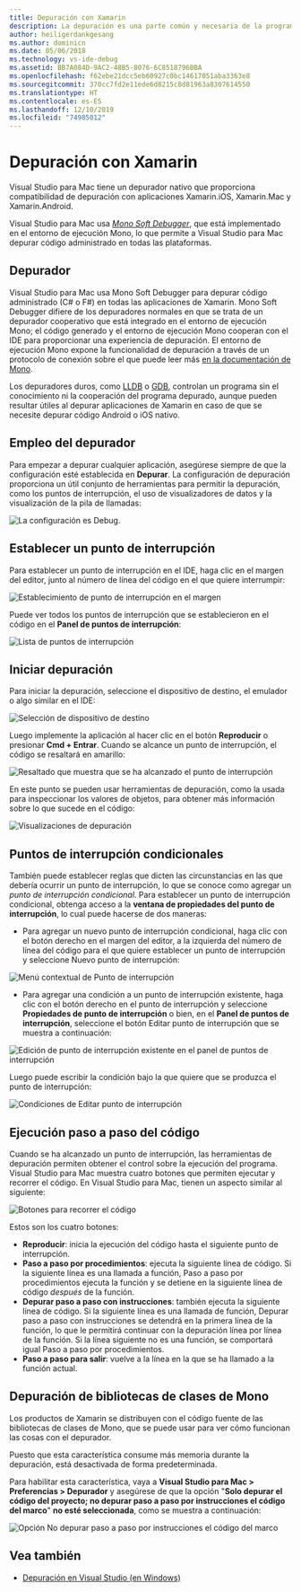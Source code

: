 ```yaml
---
title: Depuración con Xamarin
description: La depuración es una parte común y necesaria de la programación. Como IDE consolidado, Visual Studio para Mac contiene un completo conjunto de características para facilitar la depuración. En este artículo se explica cómo usar todo el potencial de depuración de Visual Studio para Mac, desde la depuración segura a la visualización de datos.
author: heiligerdankgesang
ms.author: dominicn
ms.date: 05/06/2018
ms.technology: vs-ide-debug
ms.assetid: BB7A084D-9AC2-48B5-8076-6C8518796BBA
ms.openlocfilehash: f62ebe21dcc5eb60927c0bc14617051aba3363e8
ms.sourcegitcommit: 370cc7fd2e11ede6d8215c8d81963a8307614550
ms.translationtype: HT
ms.contentlocale: es-ES
ms.lasthandoff: 12/10/2019
ms.locfileid: "74985012"
---
```

# <a name="debugging-with-xamarin"></a>Depuración con Xamarin

Visual Studio para Mac tiene un depurador nativo que proporciona compatibilidad de depuración con aplicaciones Xamarin.iOS, Xamarin.Mac y Xamarin.Android.

Visual Studio para Mac usa [*Mono Soft Debugger*](https://www.mono-project.com/docs/advanced/runtime/docs/soft-debugger/), que está implementado en el entorno de ejecución Mono, lo que permite a Visual Studio para Mac depurar código administrado en todas las plataformas.

## <a name="the-debugger"></a>Depurador

Visual Studio para Mac usa Mono Soft Debugger para depurar código administrado (C# o F#) en todas las aplicaciones de Xamarin. Mono Soft Debugger difiere de los depuradores normales en que se trata de un depurador cooperativo que está integrado en el entorno de ejecución Mono; el código generado y el entorno de ejecución Mono cooperan con el IDE para proporcionar una experiencia de depuración. El entorno de ejecución Mono expone la funcionalidad de depuración a través de un protocolo de conexión sobre el que puede leer más [en la documentación de Mono](https://www.mono-project.com/docs/advanced/runtime/docs/soft-debugger-wire-format/).

Los depuradores duros, como [LLDB](https://lldb.llvm.org/index.html) o [GDB](https://www.gnu.org/software/gdb/), controlan un programa sin el conocimiento ni la cooperación del programa depurado, aunque pueden resultar útiles al depurar aplicaciones de Xamarin en caso de que se necesite depurar código Android o iOS nativo.

## <a name="using-the-debugger"></a>Empleo del depurador

Para empezar a depurar cualquier aplicación, asegúrese siempre de que la configuración esté establecida en **Depurar**. La configuración de depuración proporciona un útil conjunto de herramientas para permitir la depuración, como los puntos de interrupción, el uso de visualizadores de datos y la visualización de la pila de llamadas:

![La configuración es Debug.](media/debugging-image_0.png)

## <a name="setting-a-breakpoint"></a>Establecer un punto de interrupción

Para establecer un punto de interrupción en el IDE, haga clic en el margen del editor, junto al número de línea del código en el que quiere interrumpir:

![Establecimiento de punto de interrupción en el margen](media/debugging-image0.png)

Puede ver todos los puntos de interrupción que se establecieron en el código en el  **Panel de puntos de interrupción**:

![Lista de puntos de interrupción](media/debugging-image0a.png)

## <a name="start-debugging"></a>Iniciar depuración

Para iniciar la depuración, seleccione el dispositivo de destino, el emulador o algo similar en el IDE:

![Selección de dispositivo de destino](media/debugging-image1.png)

Luego implemente la aplicación al hacer clic en el botón **Reproducir** o presionar **Cmd + Entrar**. Cuando se alcance un punto de interrupción, el código se resaltará en amarillo:

![Resaltado que muestra que se ha alcanzado el punto de interrupción](media/debugging-image2.png)

En este punto se pueden usar herramientas de depuración, como la usada para inspeccionar los valores de objetos, para obtener más información sobre lo que sucede en el código:

![Visualizaciones de depuración](media/debugging-image3.png)

## <a name="conditional-breakpoints"></a>Puntos de interrupción condicionales

También puede establecer reglas que dicten las circunstancias en las que debería ocurrir un punto de interrupción, lo que se conoce como agregar un *punto de interrupción condicional*. Para establecer un punto de interrupción condicional, obtenga acceso a la **ventana de propiedades del punto de interrupción**, lo cual puede hacerse de dos maneras:

* Para agregar un nuevo punto de interrupción condicional, haga clic con el botón derecho en el margen del editor, a la izquierda del número de línea del código para el que quiere establecer un punto de interrupción y seleccione Nuevo punto de interrupción:

 ![Menú contextual de Punto de interrupción](media/debugging-image4.png)

* Para agregar una condición a un punto de interrupción existente, haga clic con el botón derecho en el punto de interrupción y seleccione **Propiedades de punto de interrupción** o bien, en el **Panel de puntos de interrupción**, seleccione el botón Editar punto de interrupción que se muestra a continuación:

 ![Edición de punto de interrupción existente en el panel de puntos de interrupción](media/debugging-image5.png)

Luego puede escribir la condición bajo la que quiere que se produzca el punto de interrupción:

 ![Condiciones de Editar punto de interrupción](media/debugging-image6.png)

## <a name="stepping-through-code"></a>Ejecución paso a paso del código

Cuando se ha alcanzado un punto de interrupción, las herramientas de depuración permiten obtener el control sobre la ejecución del programa. Visual Studio para Mac muestra cuatro botones que permiten ejecutar y recorrer el código. En Visual Studio para Mac, tienen un aspecto similar al siguiente:

 ![Botones para recorrer el código](media/debugging-image7.png)

Estos son los cuatro botones:

* **Reproducir**: inicia la ejecución del código hasta el siguiente punto de interrupción.
* **Paso a paso por procedimientos**: ejecuta la siguiente línea de código. Si la siguiente línea es una llamada a función, Paso a paso por procedimientos ejecuta la función y se detiene en la siguiente línea de código *después* de la función.
* **Depurar paso a paso con instrucciones**: también ejecuta la siguiente línea de código. Si la siguiente línea es una llamada de función, Depurar paso a paso con instrucciones se detendrá en la primera línea de la función, lo que le permitirá continuar con la depuración línea por línea de la función. Si la línea siguiente no es una función, se comportará igual Paso a paso por procedimientos.
* **Paso a paso para salir**: vuelve a la línea en la que se ha llamado a la función actual.

## <a name="debugging-monos-class-libraries"></a>Depuración de bibliotecas de clases de Mono

Los productos de Xamarin se distribuyen con el código fuente de las bibliotecas de clases de Mono, que se puede usar para ver cómo funcionan las cosas con el depurador.

Puesto que esta característica consume más memoria durante la depuración, está desactivada de forma predeterminada.

Para habilitar esta característica, vaya a **Visual Studio para Mac > Preferencias > Depurador** y asegúrese de que la opción "**Solo depurar el código del proyecto; no depurar paso a paso por instrucciones el código del marco**" **no esté seleccionada**, como se muestra a continuación:

![Opción No depurar paso a paso por instrucciones el código del marco](media/debugging-image8.png)

## <a name="see-also"></a>Vea también

- [Depuración en Visual Studio (en Windows)](/visualstudio/debugger/)
